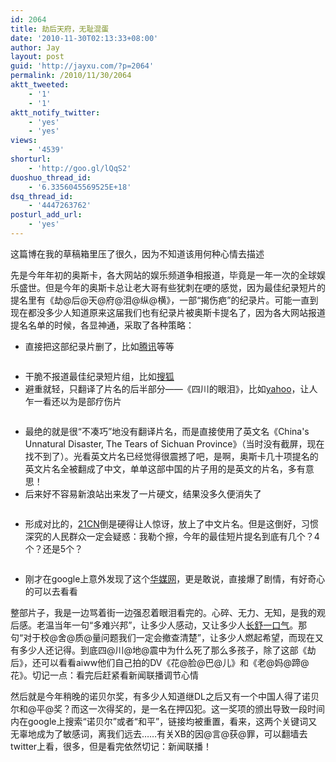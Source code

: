 ```yaml
---
id: 2064
title: 劫后天府，无耻混蛋
date: '2010-11-30T02:13:33+08:00'
author: Jay
layout: post
guid: 'http://jayxu.com/?p=2064'
permalink: /2010/11/30/2064
aktt_tweeted:
    - '1'
    - '1'
aktt_notify_twitter:
    - 'yes'
    - 'yes'
views:
    - '4539'
shorturl:
    - 'http://goo.gl/lQqS2'
duoshuo_thread_id:
    - '6.3356045569525E+18'
dsq_thread_id:
    - '4447263762'
posturl_add_url:
    - 'yes'
---
```


<!-- wp:paragraph -->
<p>这篇博在我的草稿箱里压了很久，因为不知道该用何种心情去描述</p>
<!-- /wp:paragraph -->

<!-- wp:paragraph -->
<p>先是今年年初的奥斯卡，各大网站的娱乐频道争相报道，毕竟是一年一次的全球娱乐盛世。但是今年的奥斯卡总让老大哥有些犹刺在哽的感觉，因为最佳纪录短片的提名里有《劫@后@天@府@泪@纵@横》，一部“揭伤疤”的纪录片。可能一直到现在都没多少人知道原来这届我们也有纪录片被奥斯卡提名了，因为各大网站报道提名名单的时候，各显神通，采取了各种策略：</p>
<!-- /wp:paragraph -->

<!-- wp:list -->
<ul><!-- wp:list-item -->
<li>直接把这部纪录片删了，比如<a href="http://ent.qq.com/a/20100202/000723_1.htm" target="_blank" rel="noopener">腾讯</a>等等</li>
<!-- /wp:list-item --></ul>
<!-- /wp:list -->

<!-- wp:image {"id":10304,"linkDestination":"custom"} -->
<figure class="wp-block-image"><a href="http://www.jayxu.com/log/wp-content/uploads/2010/11/tecent.png"><img src="http://www.jayxu.com/log/wp-content/uploads/2010/11/tecent.png" alt="" class="wp-image-10304" title="tecent"/></a></figure>
<!-- /wp:image -->

<!-- wp:list -->
<ul><!-- wp:list-item -->
<li>干脆不报道最佳纪录短片组，比如<a href="http://yule.sohu.com/20100202/n270009232.shtml" target="_blank" rel="noopener">搜狐</a></li>
<!-- /wp:list-item -->

<!-- wp:list-item -->
<li>避重就轻，只翻译了片名的后半部分——《四川的眼泪》，比如<a href="http://ent.cn.yahoo.com/10-02-/322/2a8r5_2.html" target="_blank" rel="noopener">yahoo</a>，让人乍一看还以为是部疗伤片</li>
<!-- /wp:list-item --></ul>
<!-- /wp:list -->

<!-- wp:image {"id":10306,"linkDestination":"custom"} -->
<figure class="wp-block-image"><a href="http://www.jayxu.com/log/wp-content/uploads/2010/11/yahoo.png"><img src="http://www.jayxu.com/log/wp-content/uploads/2010/11/yahoo.png" alt="" class="wp-image-10306" title="yahoo"/></a></figure>
<!-- /wp:image -->

<!-- wp:list -->
<ul><!-- wp:list-item -->
<li>最绝的就是很“不凑巧”地没有翻译片名，而是直接使用了英文名《China's Unnatural Disaster, The Tears of Sichuan Province》（当时没有截屏，现在找不到了）。光看英文片名已经觉得很震撼了吧，是啊，奥斯卡几十项提名的英文片名全被翻成了中文，单单这部中国的片子用的是英文的片名，多有意思！</li>
<!-- /wp:list-item -->

<!-- wp:list-item -->
<li>后来好不容易新浪站出来发了一片硬文，结果没多久便消失了</li>
<!-- /wp:list-item --></ul>
<!-- /wp:list -->

<!-- wp:image {"id":10301,"linkDestination":"custom"} -->
<figure class="wp-block-image"><a href="http://www.jayxu.com/log/wp-content/uploads/2010/11/sina.png"><img src="http://www.jayxu.com/log/wp-content/uploads/2010/11/sina.png" alt="" class="wp-image-10301" title="sina"/></a></figure>
<!-- /wp:image -->

<!-- wp:list -->
<ul><!-- wp:list-item -->
<li>形成对比的，<a href="http://et.21cn.com/movie/xinwen/waiyu/2010/02/03/7317514_1.shtml" target="_blank" rel="noopener">21CN</a>倒是硬得让人惊讶，放上了中文片名。但是这倒好，习惯深究的人民群众一定会疑惑：我勒个擦，今年的最佳短片提名到底有几个？4个？还是5个？</li>
<!-- /wp:list-item --></ul>
<!-- /wp:list -->

<!-- wp:image {"id":10305,"linkDestination":"custom"} -->
<figure class="wp-block-image"><a href="http://www.jayxu.com/log/wp-content/uploads/2010/11/21cn.png"><img src="http://www.jayxu.com/log/wp-content/uploads/2010/11/21cn.png" alt="" class="wp-image-10305" title="21cn"/></a></figure>
<!-- /wp:image -->

<!-- wp:list -->
<ul><!-- wp:list-item -->
<li>刚才在google上意外发现了这个<a href="http://world.ccvic.com/shishangwenhua/20100203/102726.shtml" target="_blank" rel="noopener">华媒网</a>，更是敢说，直接爆了剧情，有好奇心的可以去看看</li>
<!-- /wp:list-item --></ul>
<!-- /wp:list -->

<!-- wp:paragraph -->
<p>整部片子，我是一边骂着街一边强忍着眼泪看完的。心碎、无力、无知，是我的观后感。老温当年一句“多难兴邦”，让多少人感动，又让多少人<span style="text-decoration: underline;">长舒一口气</span>。那句“对于校@舍@质@量问题我们一定会撤查清楚”，让多少人燃起希望，而现在又有多少人还记得。到底四@川@地@震中为什么死了那么多孩子，除了这部《劫后》，还可以看看aiww他们自己拍的DV《花@脸@巴@儿》和《老@妈@蹄@花》。切记一点：看完后赶紧看新闻联播调节心情</p>
<!-- /wp:paragraph -->

<!-- wp:paragraph -->
<p>然后就是今年稍晚的诺贝尔奖，有多少人知道继DL之后又有一个中国人得了诺贝尔和@平@奖？而这一次得奖的，是一名在押囚犯。这一奖项的颁出导致一段时间内在google上搜索“诺贝尔”或者“和平”，链接均被重置，看来，这两个关键词又无辜地成为了敏感词，离我们远去……有关XB的因@言@获@罪，可以翻墙去twitter上看，很多，但是看完依然切记：新闻联播！</p>
<!-- /wp:paragraph -->

<!-- wp:image {"id":10300,"linkDestination":"custom"} -->
<figure class="wp-block-image"><a href="http://www.jayxu.com/log/wp-content/uploads/2010/11/download.png"><img src="http://www.jayxu.com/log/wp-content/uploads/2010/11/download.png" alt="" class="wp-image-10300" title="download"/></a></figure>
<!-- /wp:image -->